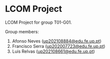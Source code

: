 # LCOM Project

LCOM Project for group T01-G01.

Group members:

1. Afonso Neves (up202108884@edu.fe.up.pt)
2. Francisco Serra (up202007723@edu.fe.up.pt)
3. Luis Relvas (up202108661@edu.fe.up.pt)
